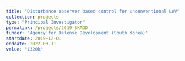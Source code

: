 ```yaml
---
title: "Disturbance observer based control for unconventional UAV"
collection: projects
type: "Principal Investigator"
permalink: /projects/2019-SKADD
funder: "Agency for Defense Development (South Korea)"
startdate: 2019-12-01
enddate: 2022-03-31
value: "£320k"
---
```



